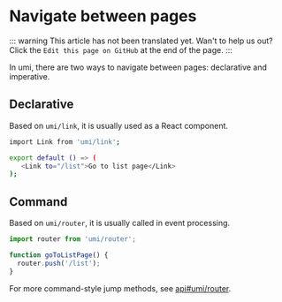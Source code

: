 # Navigate between pages

::: warning
This article has not been translated yet. Wan't to help us out? Click the `Edit this page on GitHub` at the end of the page.
:::

In umi, there are two ways to navigate between pages: declarative and imperative.

## Declarative

Based on `umi/link`, it is usually used as a React component.

```bash
import Link from 'umi/link';

export default () => (
   <Link to="/list">Go to list page</Link>
);
```

## Command

Based on `umi/router`, it is usually called in event processing.

```js
import router from 'umi/router';

function goToListPage() {
  router.push('/list');
}
```

For more command-style jump methods, see [api#umi/router](/api/#umi-router).
